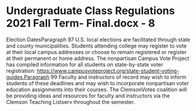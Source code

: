 # Undergraduate Class Regulations 2021 Fall Term- Final.docx - 8

Election DatesParagraph 97
U.S. local elections are facilitated through state and county municipalities. Students attending college may register to vote at their local campus addresses or choose to remain registered or register at their permanent or home address. The nonpartisan Campus Vote Project has compiled information for all students on state-by-state voter registration: https://www.campusvoteproject.org/state-student-voting-guides.Paragraph 99
Faculty and instructors of record may wish to inform students of these deadlines and may wish to incorporate nonpartisan voter education assignments into their courses. The ClemsonVotes coalition will be providing ideas and resources for faculty and instructors via the Clemson Teaching Listserv throughout the semester.